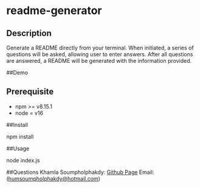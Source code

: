 # readme-generator

## Description

Generate a README directly from your terminal. When initiated, a series of questions will be asked, allowing user to enter answers. After all questions are answered, a README will be generated with the information provided.

##Demo

## Prerequisite

* npm >= v8.15.1
* node = v16

##Install 

npm install

##Usage

node index.js

##Questions
Khamla Soumpholphakdy: [Github Page](https://github.com/soumpholphakdy)
Email: (humsoumpholphakdy@hotmail.com)
